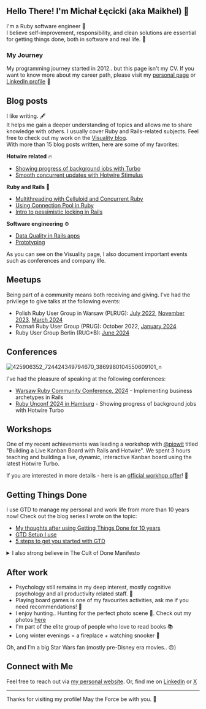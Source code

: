 ## Hello There! I'm Michał Łęcicki (aka Maikhel) 👋

I'm a Ruby software engineer 💎 \
I believe self-improvement, responsibility, and clean solutions are essential for getting things done, both in software and real life. 🔨

### My Journey

My programming journey started in 2012.. but this page isn't my CV.  If you want to know more about my career path, please visit my [personal page](https://maikhel.github.io/about) or [LinkedIn profile](www.linkedin.com/in/maikhel) 🪪 

## Blog posts
I like writing. 🖋️ \
It helps me gain a deeper understanding of topics and allows me to share knowledge with others. 
I usually cover Ruby and Rails-related subjects. Feel free to check out my work on the [Visuality blog](https://www.visuality.pl/posts?author=Micha%C5%82+%C5%81%C4%99cicki). \
With more than 15 blog posts written, here are some of my favorites:

**Hotwire related** 🔥
- [Showing progress of background jobs with Turbo](https://www.visuality.pl/posts/showing-progress-of-background-jobs-with-turbo)
- [Smooth concurrent updates with Hotwire Stimulus](https://www.visuality.pl/posts/smooth-concurrent-updates-with-hotwire-stimulus)

**Ruby and Rails** 💎
- [Multithreading with Celluloid and Concurrent Ruby](https://www.visuality.pl/posts/from-celluloid-to-concurrent-ruby-practical-examples-of-multithreading-calls)
- [Using Connection Pool in Ruby](https://www.visuality.pl/posts/easy-introduction-to-connection-pool-in-ruby)
- [Intro to pessimistic locking in Rails](https://www.visuality.pl/posts/a-simple-guide-to-pessimistic-locking-in-rails)

**Software engineering** ⚙️
- [Data Quality in Rails apps](https://www.visuality.pl/posts/data-quality-in-ruby-on-rails)
- [Prototyping](https://www.visuality.pl/posts/let-s-prototype)

As you can see on the Visuality page, I also document important events such as conferences and company life.

## Meetups
Being part of a community means both receiving and giving. I've had the privilege to give talks at the following events:

- Polish Ruby User Group in Warsaw (PLRUG): [July 2022](https://www.meetup.com/pl-PL/polishrubyusergroup/events/287060718/), [November 2023](https://www.meetup.com/pl-PL/polishrubyusergroup/events/297213322/), [March 2024](https://www.meetup.com/pl-PL/polishrubyusergroup/events/299748352/)
- Poznań Ruby User Group (PRUG): October 2022, [January 2024](https://www.meetup.com/pl-PL/polishrubyusergroup/events/298459627/)
- Ruby User Group Berlin (RUG*B): [June 2024](https://www.rug-b.de/events/june-meetup-2024-781)


## Conferences
![425906352_724424349794670_3869980104550609101_n](https://github.com/user-attachments/assets/5d69e22d-d909-45a1-b6af-d4833642ea96)

I've had the pleasure of speaking at the following conferences:
- [Warsaw Ruby Community Conference, 2024](https://rubycommunityconference.com/winter2024/) - Implementing business archetypes in Rails
- [Ruby Unconf 2024 in Hamburg](https://2024.rubyunconf.eu/) - Showing progress of background jobs with Hotwire Turbo


## Workshops

One of my recent achievements was leading a workshop with [@piowit](https://github.com/piowit) titled "Building a Live Kanban Board with Rails and Hotwire". 
We spent 3 hours teaching and building a live, dynamic, interactive Kanban board using the latest Hotwire Turbo.

If you are interested in more details -  here is an [official workhop offer](https://www.visuality.pl/workshops/hotwire)! 🎉

## Getting Things Done

I use GTD to manage my personal and work life from more than 10 years now! 
Check out the blog series I wrote on the topic:
- [My thoughts after using Getting Things Done for 10 years](https://maikhel.github.io/2022/10/18/gtd-thoughts-after-10-years.html)
- [GTD Setup I use](https://maikhel.github.io/2022/12/22/gtd-setup.html)
- [5 steps to get you started with GTD](https://maikhel.github.io/2023/01/30/gtd-starting-guide.html)

<details>
    <summary>I also strong believe in The Cult of Done Manifesto</summary>
  
    1. There are three states of being. Not knowing, action and completion.
    2. Accept that everything is a draft. It helps to get it done.
    3. There is no editing stage.
    4. Pretending you know what you’re doing is almost the same as knowing what you are doing, so just accept that you know what you’re doing even if you don’t and do it.
    5. Banish procrastination. If you wait more than a week to get an idea done, abandon it.
    6. The point of being done is not to finish but to get other things done.
    7. Once you’re done you can throw it away.
    8. Laugh at perfection. It’s boring and keeps you from being done.
    9. People without dirty hands are wrong. Doing something makes you right.
    10. Failure counts as done. So do mistakes.
    11. Destruction is a variant of done.
    12. If you have an idea and publish it on the internet, that counts as a ghost of done.
    13. Done is the engine of more.
</details>

## After work
- Psychology still remains in my deep interest, mostly cognitive psychology and all productivity related staff. 🧠
- Playing board games is one of my favourites activities, ask me if you need recommendations! 🎲
- I enjoy hunting.. Hunting for the perfect photo scene 📸. Check out my photos [here](https://500px.com/p/mlecicki?view=photos)
- I'm part of the elite group of people who love to read books 📚
- Long winter evenings = a fireplace  + watching snooker 🎱

Oh, and I’m a big Star Wars fan (mostly pre-Disney era movies.. 😢)

## Connect with Me

Feel free to reach out via [my personal website](maikhel.github.io). Or, find me on [LinkedIn](www.linkedin.com/in/maikhel) or [X](https://x.com/mlecicki)

---

Thanks for visiting my profile! May the Force be with you. 🌌
